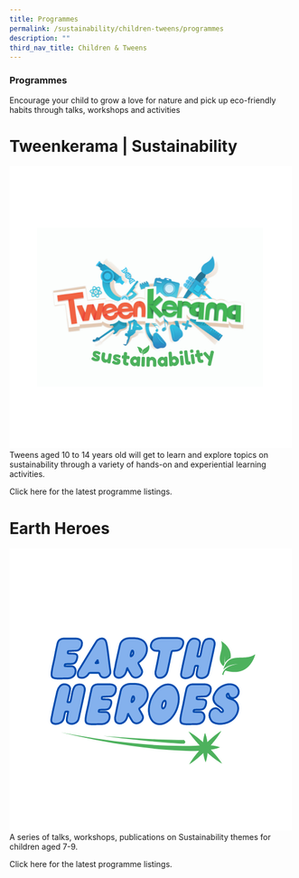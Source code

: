 ```yaml
---
title: Programmes
permalink: /sustainability/children-tweens/programmes
description: ""
third_nav_title: Children & Tweens
---
```

### **Programmes**
Encourage your child to grow a love for nature and pick up eco-friendly habits through talks, workshops and activities

# Tweenkerama | Sustainability
![Alt text for image on Isomer site](/images/sustainability/Sustainability-Children-Prog-02.png)
Tweens aged 10 to 14 years old will get to learn and explore topics on sustainability through a variety of hands-on and experiential learning activities. 

Click here for the latest programme listings.


# Earth Heroes
![Alt text for image on Isomer site](/images/sustainability/Sustainability-Children-Prog-01.png)
A series of talks, workshops, publications on Sustainability themes for children aged 7-9.   

Click here for the latest programme listings.
